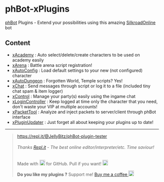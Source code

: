 # phBot-xPlugins
[phBot](https://forum.projecthax.com/) Plugins - Extend your possibilities using this amazing [SilkroadOnline](http://www.joymax.com/silkroad/) bot

## Content
- [xAcademy](https://forum.projecthax.com/t/plugin-xacademy/2342 "v0.1.10") : Auto select/delete/create characters to be used on academy easily
- [xArena](https://forum.projecthax.com/t/plugin-xarena/ "v0.1.2") : Battle arena script registration!
- [xAutoConfig](https://forum.projecthax.com/t/plugin-xautoconfig/331 "v0.2.5") : Load default settings to your new (not configured) character
- [xAutoDungeon](https://forum.projecthax.com/t/plugin-xautodungeon/1579 "v0.5.0") : Forgotten World, Temple scripts? Yes!
- [xChat](https://forum.projecthax.com/t/plugin-xchat/333 "v0.3.2") : Send messages through script or log it to a file (included tiny chat spam & item logger)
- [xControl](https://forum.projecthax.com/t/plugin-xcontrol/784 "v0.4.0") : Manage your party(s) easily using the ingame chat
- [xLoginController](https://raw.githubusercontent.com/JellyBitz/phBot-xPlugins/master/xLoginController.py "v0.0.3") : Keep logged at time only the character that you need, don't waste your VIP at multiple accounts!
- [xPacketTool](https://forum.projecthax.com/t/plugin-xpackettool/332 "v0.1.2") : Analyze and inject packets to server/client through phBot interface
- [xPluginUpdater](https://forum.projecthax.com/t/plugin-xpluginupdater/2065 "v0.1.2") : Just forget all about keeping your plugins up to date!

------------
> https://repl.it/@JellyBitz/phBot-plugin-tester
> ###### Thanks  [Repl.it](https://repl.it/)  - The best online editor/interpreter/etc. Time saviour!
> Made with <img title="Love" src="https://twemoji.maxcdn.com/2/72x72/1f499.png" width="18" height="18"> for GitHub. Pull if you want! <img title="JellyBitz" src="https://twemoji.maxcdn.com/2/72x72/1f575.png" width="18" height="18">
> 
> **Do you like my plugins ?**
> Support me! [Buy me a coffee <img src="https://twemoji.maxcdn.com/2/72x72/2615.png" width="18" height="18">](https://www.buymeacoffee.com/JellyBitz "Coffee <3")